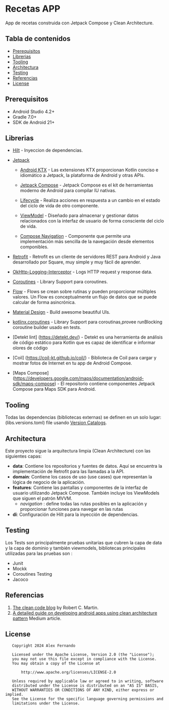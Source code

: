 # Recetas APP


App de recetas construida con Jetpack Compose y Clean Architecture. 

## Tabla de contenidos

- [Prerequisitos](#prerequisitos)
- [Librerias](#librerias)
- [Tooling](#tooling)
- [Architectura](#architectura)
- [Testing](#testing)
- [Referencias](#references)
- [License](#license)

## Prerequisitos

- Android Studio 4.2+
- Gradle 7.0+
- SDK de Android 21+

## Librerias

- [Hilt](https://dagger.dev/hilt/) - Inyeccion de dependencias.
- [Jetpack](https://developer.android.com/jetpack)
  
  -   [Android KTX](https://developer.android.com/kotlin/ktx.html) - Las extensiones KTX proporcionan Kotlin conciso e idiomático a Jetpack, la plataforma de Android y otras APIs.
  -   [Jetpack Compose](https://developer.android.com/jetpack/compose) - Jetpack Compose es el kit de herramientas moderno de Android para compilar IU nativas.
    -   [Lifecycle](https://developer.android.com/topic/libraries/architecture/lifecycle) - Realiza acciones en respuesta a un cambio en el estado del ciclo de vida de otro componente.
    -   [ViewModel](https://developer.android.com/topic/libraries/architecture/viewmodel) - Diseñado para almacenar y gestionar datos relacionados con la interfaz de usuario de forma consciente del ciclo de vida.
    
    - [Compose Navigation](https://developer.android.com/jetpack/compose/navigation) - Componente que permite una implementación más sencilla de la navegación desde elementos componibles.


- [Retrofit](https://square.github.io/retrofit/) - Retrofit es un cliente de servidores REST para Android y Java desarrollado por Square, muy simple y muy fácil de aprender. 
- [OkHttp-Logging-Interceptor](https://github.com/square/okhttp/blob/master/okhttp-logging-interceptor/README.md) - Logs HTTP request y response data.
- [Coroutines](https://github.com/Kotlin/kotlinx.coroutines) - Library Support para coroutines.
- [Flow](https://developer.android.com/kotlin/flow) - Flows se crean sobre rutinas y pueden proporcionar múltiples valores. Un Flow es conceptualmente un flujo de datos que se puede calcular de forma asincrónica.
- [Material Design](https://material.io/develop/android/docs/getting-started/) - Build awesome beautiful UIs.
- [kotlinx.coroutines](https://github.com/Kotlin/kotlinx.coroutines) - Library Support para coroutinas,provee runBlocking coroutine builder usado en tests.
- [Detekt lint] (https://detekt.dev/) - Detekt es una herramienta de análisis de código estático para Kotlin que es capaz de identificar e informar olores de código
- [Coil] (https://coil-kt.github.io/coil/) - Biblioteca de Coil para cargar y mostrar fotos de Internet en tu app de Android Compose.
- [Maps Compose] (https://developers.google.com/maps/documentation/android-sdk/maps-compose) - El repositorio contiene componentes Jetpack Compose para Maps SDK para Android.

## Tooling

Todas las dependencias (bibliotecas externas) se definen en un solo lugar: (libs.versions.toml) file usando [Version Catalogs](https://docs.gradle.org/current/userguide/platforms.html).


## Architectura

Este proyecto sigue la arquitectura limpia (Clean Architecture) con las siguientes capas:

- **data**: Contiene los repositorios y fuentes de datos. Aquí se encuentra la implementación de Retrofit para las llamadas a la API.
- **domain**: Contiene los casos de uso (use cases) que representan la lógica de negocio de la aplicación.
- **features**: Contiene las pantallas y componentes de la interfaz de usuario utilizando Jetpack Compose. También incluye los ViewModels que siguen el patrón MVVM.
  - *navigation* : define todas las rutas posibles en la aplicación y proporcionar funciones para navegar en las rutas 
- **di**: Configuración de Hilt para la inyección de dependencias.

## Testing

Los Tests son principalmente pruebas unitarias que cubren la capa de data y la capa de dominio y también viewmodels, bibliotecas principales utilizadas para las pruebas son :

- Junit
- Mockk
- Coroutines Testing
- Jacoco


## Referencias

1. [The clean code blog](https://blog.cleancoder.com/uncle-bob/2012/08/13/the-clean-architecture.html) by Robert C. Martin.
2. [A detailed guide on developing android apps using clean architecture pattern](https://medium.com/@dmilicic/a-detailed-guide-on-developing-android-apps-using-the-clean-architecture-pattern-d38d71e94029) Medium article.

## License

```
   Copyright 2024 Alex Fernando

   Licensed under the Apache License, Version 2.0 (the "License");
   you may not use this file except in compliance with the License.
   You may obtain a copy of the License at

       http://www.apache.org/licenses/LICENSE-2.0

   Unless required by applicable law or agreed to in writing, software
   distributed under the License is distributed on an "AS IS" BASIS,
   WITHOUT WARRANTIES OR CONDITIONS OF ANY KIND, either express or implied.
   See the License for the specific language governing permissions and
   limitations under the License.
   ```
